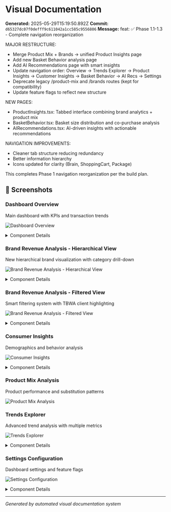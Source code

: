 # Visual Documentation

**Generated:** 2025-05-29T15:19:50.892Z
**Commit:** `d65327dc07f0defff9c611042a1cc585c9556806`
**Message:** feat: ✅ Phase 1.1-1.3 - Complete navigation reorganization

MAJOR RESTRUCTURE:
- Merge Product Mix + Brands → unified Product Insights page
- Add new Basket Behavior analysis page
- Add AI Recommendations page with smart insights
- Update navigation order: Overview → Trends Explorer → Product Insights → Customer Insights → Basket Behavior → AI Recs → Settings
- Deprecate legacy /product-mix and /brands routes (kept for compatibility)
- Update feature flags to reflect new structure

NEW PAGES:
- ProductInsights.tsx: Tabbed interface combining brand analytics + product mix
- BasketBehavior.tsx: Basket size distribution and co-purchase analysis
- AIRecommendations.tsx: AI-driven insights with actionable recommendations

NAVIGATION IMPROVEMENTS:
- Cleaner tab structure reducing redundancy
- Better information hierarchy
- Icons updated for clarity (Brain, ShoppingCart, Package)

This completes Phase 1 navigation reorganization per the build plan.

## 📱 Screenshots

### Dashboard Overview

Main dashboard with KPIs and transaction trends

![Dashboard Overview](./dashboard-overview.png)

<details>
<summary>Component Details</summary>

#### kpi metrics
![kpi-metrics](./dashboard-overview-kpi-metrics.png)

</details>

### Brand Revenue Analysis - Hierarchical View

New hierarchical brand visualization with category drill-down

![Brand Revenue Analysis - Hierarchical View](./brand-revenue-analysis---hierarchical-view.png)

<details>
<summary>Component Details</summary>

#### kpi metrics
![kpi-metrics](./brand-revenue-analysis---hierarchical-view-kpi-metrics.png)

</details>

### Brand Revenue Analysis - Filtered View

Smart filtering system with TBWA client highlighting

![Brand Revenue Analysis - Filtered View](./brand-revenue-analysis---filtered-view.png)

<details>
<summary>Component Details</summary>

#### kpi metrics
![kpi-metrics](./brand-revenue-analysis---filtered-view-kpi-metrics.png)

</details>

### Consumer Insights

Demographics and behavior analysis

![Consumer Insights](./consumer-insights.png)

<details>
<summary>Component Details</summary>

#### kpi metrics
![kpi-metrics](./consumer-insights-kpi-metrics.png)

</details>

### Product Mix Analysis

Product performance and substitution patterns

![Product Mix Analysis](./product-mix-analysis.png)

### Trends Explorer

Advanced trend analysis with multiple metrics

![Trends Explorer](./trends-explorer.png)

<details>
<summary>Component Details</summary>

#### kpi metrics
![kpi-metrics](./trends-explorer-kpi-metrics.png)

</details>

### Settings Configuration

Dashboard settings and feature flags

![Settings Configuration](./settings-configuration.png)

<details>
<summary>Component Details</summary>

#### kpi metrics
![kpi-metrics](./settings-configuration-kpi-metrics.png)

</details>

---
*Generated by automated visual documentation system*
